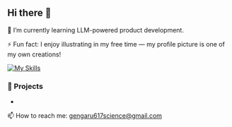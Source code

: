 ## Hi there 👋

🌱 I’m currently learning LLM-powered product development. 

⚡ Fun fact: I enjoy illustrating in my free time — my profile picture is one of my own creations!

[![My Skills](https://skillicons.dev/icons?i=py,tensorflow,pytorch,fastapi,flutter,terraform,docker)](https://skillicons.dev)

### 🔨 Projects

- 

📫 How to reach me: [gengaru617science@gmail.com](mailto:gengaru617science@gmail.com)
